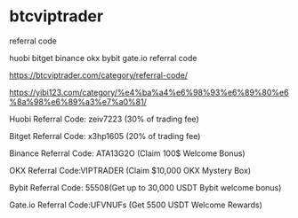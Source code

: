 # btcviptrader
referral code

huobi bitget binance okx bybit gate.io referral code

https://btcviptrader.com/category/referral-code/

https://yibi123.com/category/%e4%ba%a4%e6%98%93%e6%89%80%e6%8a%98%e6%89%a3%e7%a0%81/

Huobi Referral Code: zeiv7223 (30% of trading fee)

Bitget Referral Code: x3hp1605 (20% of trading fee)

Binance Referral Code: ATA13G2O (Claim 100$ Welcome Bonus)

OKX Referral Code:VIPTRADER (Claim $10,000 OKX Mystery Box)

Bybit Referral Code: 55508(Get up to 30,000 USDT Bybit welcome bonus)

Gate.io Referral Code:UFVNUFs (Get 5500 USDT Welcome Rewards)
